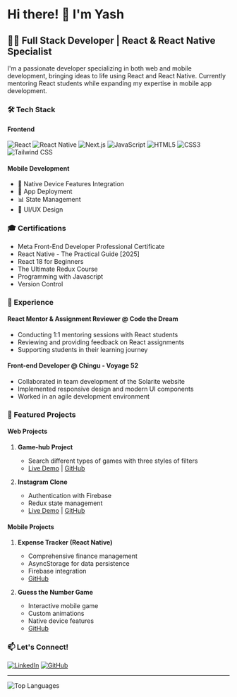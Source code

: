 # Hi there! 👋 I'm Yash

## 👩‍💻 Full Stack Developer | React & React Native Specialist

I'm a passionate developer specializing in both web and mobile development, bringing ideas to life using React and React Native. Currently mentoring React students while expanding my expertise in mobile app development.

### 🛠️ Tech Stack

#### Frontend
![React](https://img.shields.io/badge/-React-61DAFB?style=flat-square&logo=react&logoColor=black)
![React Native](https://img.shields.io/badge/-React_Native-61DAFB?style=flat-square&logo=react&logoColor=black)
![Next.js](https://img.shields.io/badge/-Next.js-000000?style=flat-square&logo=next.js&logoColor=white)
![JavaScript](https://img.shields.io/badge/-JavaScript-F7DF1E?style=flat-square&logo=javascript&logoColor=black)
![HTML5](https://img.shields.io/badge/-HTML5-E34F26?style=flat-square&logo=html5&logoColor=white)
![CSS3](https://img.shields.io/badge/-CSS3-1572B6?style=flat-square&logo=css3&logoColor=white)
![Tailwind CSS](https://img.shields.io/badge/-Tailwind_CSS-38B2AC?style=flat-square&logo=tailwind-css&logoColor=white)

#### Mobile Development
- 📱 Native Device Features Integration
- 🚀 App Deployment
- 📊 State Management
- 🎨 UI/UX Design

### 🎓 Certifications
- Meta Front-End Developer Professional Certificate
- React Native - The Practical Guide [2025]
- React 18 for Beginners
- The Ultimate Redux Course
- Programming with Javascript
- Version Control

### 💼 Experience

#### React Mentor & Assignment Reviewer @ Code the Dream
- Conducting 1:1 mentoring sessions with React students
- Reviewing and providing feedback on React assignments
- Supporting students in their learning journey

#### Front-end Developer @ Chingu - Voyage 52
- Collaborated in team development of the Solarite website
- Implemented responsive design and modern UI components
- Worked in an agile development environment

### 🚀 Featured Projects

#### Web Projects
1. **Game-hub Project**
   - Search different types of games with three styles of filters
   - [Live Demo](https://game-hub-project-git-main-yashpreet-kaurs-projects.vercel.app/) | [GitHub](https://github.com/chyashp/Game-Hub-Project.git)

2. **Instagram Clone**
   - Authentication with Firebase
   - Redux state management
   - [Live Demo](https://instagram-clone-psi-jet.vercel.app/) | [GitHub](https://github.com/chyashp/Instagram-clone.git)

#### Mobile Projects
1. **Expense Tracker (React Native)**
   - Comprehensive finance management
   - AsyncStorage for data persistence
   - Firebase integration
   - [GitHub](https://github.com/chyashp/expense-tracker-react-native.git)

2. **Guess the Number Game**
   - Interactive mobile game
   - Custom animations
   - Native device features
   - [GitHub](https://github.com/chyashp/Counter-App-React-Native.git)

### 📫 Let's Connect!
[![LinkedIn](https://img.shields.io/badge/-LinkedIn-0A66C2?style=flat-square&logo=linkedin&logoColor=white)](https://www.linkedin.com/in/yash-kaur)
[![GitHub](https://img.shields.io/badge/-GitHub-181717?style=flat-square&logo=github&logoColor=white)](https://github.com/chyashp)

---
![Top Languages](https://github-readme-stats.vercel.app/api/top-langs/?username=chyashp&layout=compact&theme=radical)
